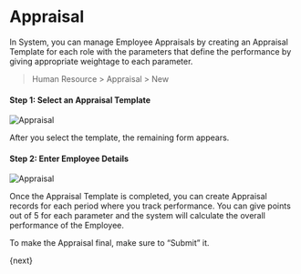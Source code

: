 <!-- add-breadcrumbs -->
# Appraisal

In System, you can manage Employee Appraisals by creating an Appraisal
Template for each role with the parameters that define the performance by
giving appropriate weightage to each parameter.

> Human Resource > Appraisal > New

#### Step 1: Select an Appraisal Template

<img class="screenshot" alt="Appraisal" src="/docs/assets/img/human-resources/appraisal.png">

After you select the template, the remaining form appears.

#### Step 2: Enter Employee Details

<img class="screenshot" alt="Appraisal" src="/docs/assets/img/human-resources/appraisal-employee.png">

Once the Appraisal Template is completed, you can create Appraisal records for
each period where you track performance. You can give points out of 5 for each
parameter and the system will calculate the overall performance of the
Employee.

To make the Appraisal final, make sure to “Submit” it.

{next}
